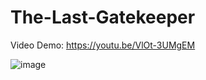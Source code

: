 # The-Last-Gatekeeper

Video Demo: https://youtu.be/VlOt-3UMgEM

![image](https://github.com/bmtlima/The-Last-Gatekeeper/assets/99367903/81f32e7a-34e6-4485-b012-815ba0098d8d)
